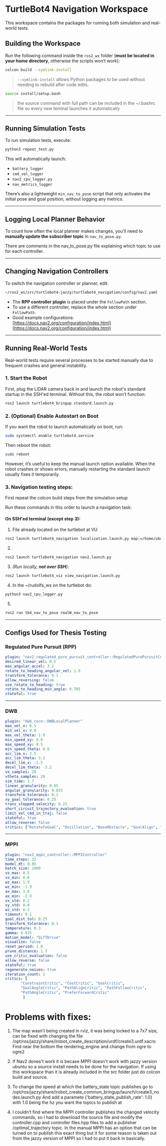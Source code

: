 # TurtleBot4 Navigation Workspace

This workspace contains the packages for running both simulation and real-world tests.

## Building the Workspace

Run the following command inside the `ros2_ws` folder (**must be located in your home directory**, otherwise the scripts won’t work):

```bash
colcon build --symlink-install
```
> `--symlink-install` allows Python packages to be used without needing to rebuild after code edits.


```bash
source install/setup.bash
```
> the source command with full path can be included in the ~/.bashrc file so every new teminal launches it automatically

---

## Running Simulation Tests

To run simulation tests, execute:

```bash
python3 repeat_test.py
```

This will automatically launch:

* `battery_logger`
* `cmd_vel_logger`
* `nav2_cpu_logger.py`
* `nav_metrics_logger`

There’s also a lightweight `min_nav_to_pose` script that only activates the initial pose and goal position, without logging any metrics.

---

## Logging Local Planner Behavior

To count how often the local planner makes changes, you’ll need to **manually update the subscriber topic** in `nav_to_pose.py`.

There are comments in the nav_to_pose.py file explaining which topic to use for each controller.

---

## Changing Navigation Controllers

To switch the navigation controller or planner, edit:

```bash
~/ros2_ws/src/turtlebot4-jazzy/turtlebot4_navigation/config/nav2.yaml
```

* The **RPP controller plugin** is placed under the `FollowPath` section.
* To use a different controller, replace the whole section under `FollowPath`.
* Good example configurations:
  [https://docs.nav2.org/configuration/index.html](https://docs.nav2.org/configuration/index.html)

---

## Running Real-World Tests

Real-world tests require several processes to be started manually due to frequent crashes and general instability.

### 1. Start the Robot

First, plug the LiDAR camera back in and launch the robot's standard startup in the SSH'ed terminal. Without this, the robot won’t function:

```bash
ros2 launch turtlebot4_bringup standard.launch.py
```

### 2. (Optional) Enable Autostart on Boot

If you want the robot to launch automatically on boot, run:

```bash
sudo systemctl enable turtlebot4.service
```

Then reboot the robot:

```bash
sudo reboot
```

However, it’s useful to keep the manual launch option available. When the robot crashes or shows errors, manually restarting the standard launch usually fixes it temporarily.

### 3. Navigation testing steps:

First repeat the colcon build steps from the simulation setup

Run these commands in this order to launch a navigation task:

#### On SSH'ed terminal (except step 3):

1. File already located on the turtlebot at VU

```bash
ros2 launch turtlebot4_navigation localization.launch.py map:=/home/ubuntu/rudolfs_ws/robotLab.yaml
```

2.

```bash
ros2 launch turtlebot4_navigation nav2.launch.py
```

3. *(Run locally, **not over SSH**)*:

```bash
ros2 launch turtlebot4_viz view_navigation.launch.py
```

4. In the ~/rudolfs_ws on the turtlebot do:

```bash
python3 nav2_cpu_logger.py
```

5.

```bash
ros2 run tb4_nav_to_pose realW_nav_to_pose
```

---

## Configs Used for Thesis Testing

### Regulated Pure Pursuit (RPP)

```yaml
plugin: "nav2_regulated_pure_pursuit_controller::RegulatedPurePursuitController"
desired_linear_vel: 0.5
max_angular_accel: 3.2
rotate_to_heading_angular_vel: 1.9
transform_tolerance: 0.1
allow_reversing: false
use_rotate_to_heading: true
rotate_to_heading_min_angle: 0.785
stateful: true
```

---

### DWB

```yaml
plugin: "dwb_core::DWBLocalPlanner"
max_vel_x: 0.5
min_vel_x: 0.0
max_vel_theta: 1.9
min_speed_xy: 0.0
max_speed_xy: 0.5
min_speed_theta: 0.0
acc_lim_x: 2.5
acc_lim_theta: 3.2
decel_lim_x: -2.5
decel_lim_theta: -3.2
vx_samples: 20
vtheta_samples: 20
sim_time: 1.7
linear_granularity: 0.05
angular_granularity: 0.025
transform_tolerance: 0.1
xy_goal_tolerance: 0.25
trans_stopped_velocity: 0.25
short_circuit_trajectory_evaluation: true
limit_vel_cmd_in_traj: false
stateful: true
allow_reverse: false
critics: ["RotateToGoal", "Oscillation", "BaseObstacle", "GoalAlign", "PathAlign", "PathDist", "GoalDist"]
```

---

### MPPI

```yaml
plugin: "nav2_mppi_controller::MPPIController"
time_steps: 32
model_dt: 0.05
batch_size: 2000
vx_max: 0.5
vx_min: 0.0
wz_max: 1.9
wz_min: -1.9
ax_max: 3.0
ax_min: -3.0
vx_std: 0.2
vy_std: 0.0
wz_std: 0.3
timeout: 0.1
goal_dist_tol: 0.25
transform_tolerance: 0.1
temperature: 0.3
gamma: 0.015
motion_model: "DiffDrive"
visualize: false
reset_period: 1.0
prune_distance: 1.7
use_critic_evaluation: false
allow_reverse: false
stateful: true
regenerate_noises: true
iteration_count: 1
critics: [
       "ConstraintCritic", "CostCritic", "GoalCritic",
       "GoalAngleCritic", "PathAlignCritic", "PathFollowCritic",
       "PathAngleCritic", "PreferForwardCritic"
   	    ]
```


# Problems with fixes:

1. The map wasn’t being created in rviz, it was being locked to a 7x7 size, can be fixed with changing the file /opt/ros/jazzy/share/irobot_create_description/urdf/create3.urdf.xacro
Find near the bottom the rendering_engine and change from ogre to ogre2 

2. If Nav2 dones't work it is becase MPPI doesn't work with jazzy version ubuntu so a source install needs to be done for the navigation. If using this workspace than it is already included in the src folder just do colcon build and source.
3. To change the speed at which the battery_state topic publishes go to /opt/ros/jazzy/share/irobot_create_common_bringup/launch/create3_nodes.launch.py
And add a paramete {'battery_state_publish_rate': 1.0} with 1.0 being the hz you want the topics to publish at

4. I couldn’t find where the MPPI controller publishes the changed velocity commands, so I had to download the source file and modify the controller.cpp and controller files.hpp files to add a publisher /optimal_trajectory topic. In the manual MPPI has an option that can be turned on to publish this exact thing but it for some reason is taken out from the jazzy version of MPPI so I had to put it back in basically. 

